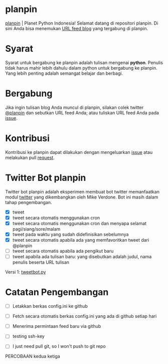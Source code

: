 planpin
=======

[planpin](http://planet.python.or.id) | Planet Python Indonesia! Selamat datang di repositori planpin. Di sini Anda bisa menemukan [URL feed blog](https://github.com/za/planpin/blob/master/planpin.config) yang tergabung di planpin. 

Syarat
======

Syarat untuk bergabung ke planpin adalah tulisan mengenai **python**. Penulis tidak harus mahir lebih dahulu dalam python untuk bergabung ke planpin. Yang lebih penting adalah semangat belajar dan berbagi.

Bergabung
=========

Jika ingin tulisan blog Anda muncul di planpin, silakan colek twitter [@planpin](https://twitter.com/planpin) dan sebutkan URL feed Anda; atau tuliskan URL feed Anda pada [issue](https://github.com/za/planpin/issues).

Kontribusi
==========

Kontribusi ke planpin dapat dilakukan dengan mengeluarkan [issue](https://github.com/za/planpin/issues) atau melakukan pull [request](https://github.com/za/planpin/pulls).

Twitter Bot planpin
===================

Twitter bot planpin adalah eksperimen membuat bot twitter memanfaatkan modul [twitter](https://pypi.python.org/pypi/twitter) yang dikembangkan oleh Mike Verdone. Bot ini masih dalam tahap pengembangan.

* [x] tweet 
* [x] tweet secara otomatis menggunakan cron
* [x] tweet secara otomatis menggunakan cron dan menyapa selamat pagi/siang/sore/malam
* [x] tweet pada waktu yang sudah didefinisikan sebelumnya
* [x] tweet secara otomatis apabila ada yang memfavoritkan tweet dari @planpin
* [ ] tweet secara otomatis apabila ada pengikut baru
* [ ] tweet apabila ada tulisan baru: yang disebutkan adalah judul, nama penulis beserta URL tulisan

Versi 1: [tweetbot.py](https://github.com/za/planpin/blob/master/tweetbot.py)

Catatan Pengembangan
====================

* [ ] Letakkan berkas config.ini ke github
* [ ] Fetch secara otomatis berkas config.ini yang ada di github setiap hari
* [ ] Menerima permintaan feed baru via github

* [ ] testing ssh-key
* [ ] I just need pull git, so I won't push to git repo

PERCOBAAN kedua ketiga

